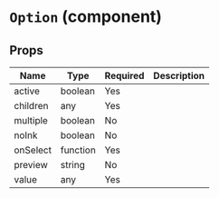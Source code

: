 `Option` (component)
====================



Props
-----

Name | Type | Required | Description
-----|------|----------|------------
active|boolean|Yes|
children|any|Yes|
multiple|boolean|No|
noInk|boolean|No|
onSelect|function|Yes|
preview|string|No|
value|any|Yes|